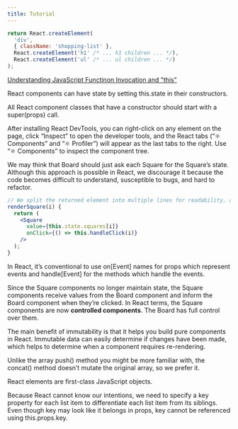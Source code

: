 ```yaml
---
title: Tutorial
---
```


```jsx
return React.createElement(
  'div',
  { className: 'shopping-list' },
  React.createElement('h1' /* ... h1 children ... */),
  React.createElement('ul' /* ... ul children ... */)
);
```

[Understanding JavaScript Functinon Invocation and "this"](https://yehudakatz.com/2011/08/11/understanding-javascript-function-invocation-and-this/)

React components can have state by setting this.state in their constructors.

All React component classes that have a constructor should start with a super(props) call.

After installing React DevTools, you can right-click on any element on the page, click “Inspect” to open the developer tools, and the React tabs (“⚛️ Components” and “⚛️ Profiler”) will appear as the last tabs to the right. Use “⚛️ Components” to inspect the component tree.

We may think that Board should just ask each Square for the Square’s state. Although this approach is possible in React, we discourage it because the code becomes difficult to understand, susceptible to bugs, and hard to refactor.

```jsx
// We split the returned element into multiple lines for readability, and added parentheses so that JavaScript doesn’t insert a semicolon after return and break our code.
renderSquare(i) {
  return (
    <Square
      value={this.state.squares[i]}
      onClick={() => this.handleClick(i)}
    />
  );
}
```

In React, it’s conventional to use on[Event] names for props which represent events and handle[Event] for the methods which handle the events.

Since the Square components no longer maintain state, the Square components receive values from the Board component and inform the Board component when they’re clicked. In React terms, the Square components are now **controlled components**. The Board has full control over them.

The main benefit of immutability is that it helps you build pure components in React. Immutable data can easily determine if changes have been made, which helps to determine when a component requires re-rendering.

Unlike the array push() method you might be more familiar with, the concat() method doesn’t mutate the original array, so we prefer it.

React elements are first-class JavaScript objects.

Because React cannot know our intentions, we need to specify a key property for each list item to differentiate each list item from its siblings. Even though key may look like it belongs in props, key cannot be referenced using this.props.key.